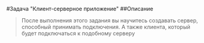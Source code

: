 #Задача "Клиент-серверное приложение"
##Описание
>После выполнения этого задания вы научитесь создавать сервер, способный принимать подключения.
А также клиента, который будет подключаться к подобному серверу